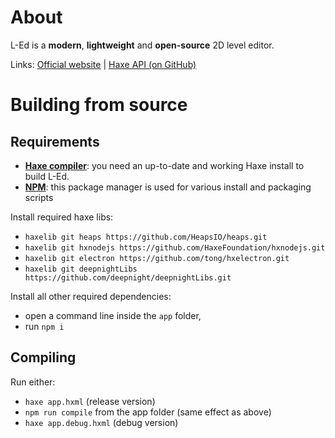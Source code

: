 # About

L-Ed is a **modern**, **lightweight** and **open-source** 2D level editor.

Links: [Official website](https://deepnight.net/tools/led-2d-level-editor/) | [Haxe API (on GitHub)](https://github.com/deepnight/led-haxe-api)

# Building from source

## Requirements

 - **[Haxe compiler](https://haxe.org)**: you need an up-to-date and working Haxe install  to build L-Ed.
 - **[NPM](https://www.npmjs.com/)**: this package manager is used for various install and packaging scripts

Install required haxe libs:
 - `haxelib git heaps https://github.com/HeapsIO/heaps.git`
 - `haxelib git hxnodejs https://github.com/HaxeFoundation/hxnodejs.git`
 - `haxelib git electron https://github.com/tong/hxelectron.git`
 - `haxelib git deepnightLibs https://github.com/deepnight/deepnightLibs.git`

Install all other required dependencies:
 - open a command line inside the `app` folder,
 - run `npm i`

## Compiling

Run either:

 - `haxe app.hxml` (release version)
 - `npm run compile` from the app folder (same effect as above)
 - `haxe app.debug.hxml` (debug version)
